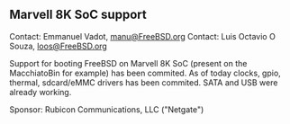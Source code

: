 ## Marvell 8K SoC support ##

Contact: Emmanuel Vadot, <manu@FreeBSD.org>
Contact: Luis Octavio O Souza, <loos@FreeBSD.org>

Support for booting FreeBSD on Marvell 8K SoC (present on the MacchiatoBin for example)
has been commited.
As of today clocks, gpio, thermal, sdcard/eMMC drivers has been commited.
SATA and USB were already working.

Sponsor: Rubicon Communications, LLC ("Netgate")
